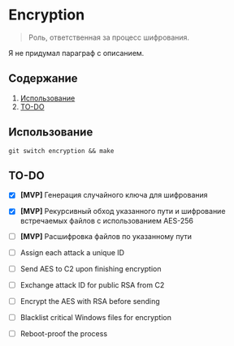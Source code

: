 # Encryption

>Роль, ответственная за процесс шифрования.

Я не придумал параграф с описанием. 


## Содержание

1. [Использование](#использование)
2. [TO-DO](#to-do)


## Использование

```
git switch encryption && make
```


## TO-DO

- [x] **[MVP]** Генерация случайного ключа для шифрования
- [x] **[MVP]** Рекурсивный обход указанного пути и шифрование встречаемых файлов с использованием AES-256
- [ ] **[MVP]** Расшифровка файлов по указанному пути
- [ ] Assign each attack a unique ID
- [ ] Send AES to C2 upon finishing encryption
- [ ] Exchange attack ID for public RSA from C2
- [ ] Encrypt the AES with RSA before sending
- [ ] Blacklist critical Windows files for encryption
- [ ] Reboot-proof the process

